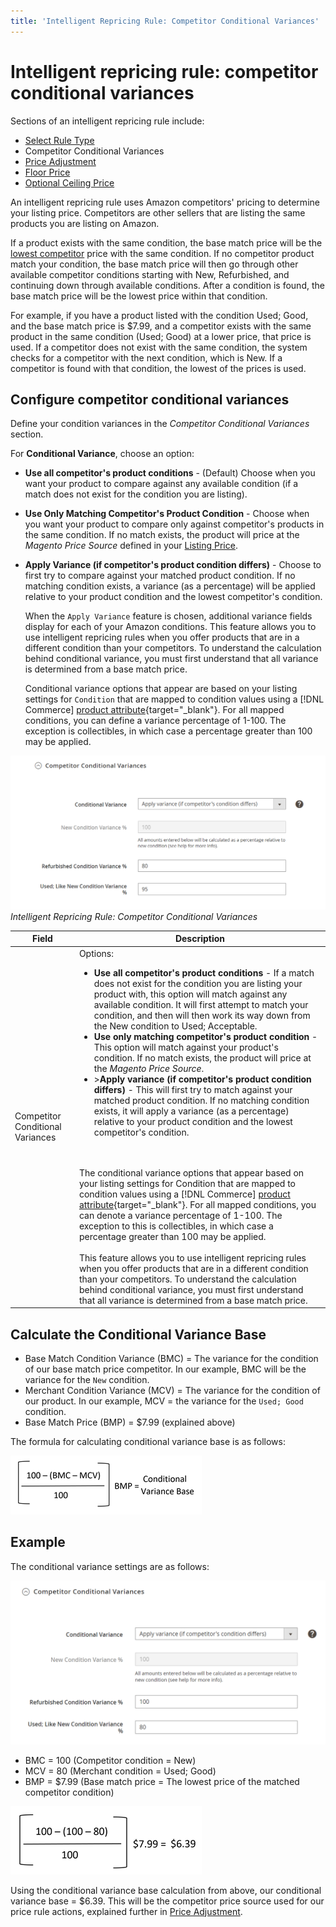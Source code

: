 ```yaml
---
title: 'Intelligent Repricing Rule: Competitor Conditional Variances'
---
```


# Intelligent repricing rule: competitor conditional variances

Sections of an intelligent repricing rule include:

- [Select Rule Type](./intelligent-repricing-rules.md)
- Competitor Conditional Variances
- [Price Adjustment](./price-adjustment.md)
- [Floor Price](./floor-price.md)
- [Optional Ceiling Price](./optional-ceiling-price.md)

An intelligent repricing rule uses Amazon competitors' pricing to determine your listing price. Competitors are other sellers that are listing the same products you are listing on Amazon.

If a product exists with the same condition, the base match price will be the [lowest competitor](./lowest-competitor-pricing.md) price with the same condition. If no competitor product match your condition, the base match price will then go through other available competitor conditions starting with New, Refurbished, and continuing down through available conditions. After a condition is found, the base match price will be the lowest price within that condition.

For example, if you have a product listed with the condition Used; Good, and the base match price is $7.99, and a competitor exists with the same product in the same condition (Used; Good) at a lower price, that price is used. If a competitor does not exist with the same condition, the system checks for a competitor with the next condition, which is New. If a competitor is found with that condition, the lowest of the prices is used.

## Configure competitor conditional variances

Define your condition variances in the _Competitor Conditional Variances_ section.

For **Conditional Variance**, choose an option:

- **Use all competitor's product conditions** - (Default) Choose when you want your product to compare against any available condition (if a match does not exist for the condition you are listing).

- **Use Only Matching Competitor's Product Condition** - Choose when you want your product to compare only against competitor's products in the same condition. If no match exists, the product will price at the _Magento Price Source_ defined in your [Listing Price](./listing-price.md).

- **Apply Variance (if competitor's product condition differs)** - Choose to first try to compare against your matched product condition. If no matching condition exists, a variance (as a percentage) will be applied relative to your product condition and the lowest competitor's condition.

   When the `Apply Variance` feature is chosen, additional variance fields display for each of your Amazon conditions. This feature allows you to use intelligent repricing rules when you offer products that are in a different condition than your competitors. To understand the calculation behind conditional variance, you must first understand that all variance is determined from a base match price.

   Conditional variance options that appear are based on your listing settings for `Condition` that are mapped to condition values using a [!DNL Commerce] [product attribute](https://docs.magento.com/user-guide/catalog/product-attributes.html){target="_blank"}. For all mapped conditions, you can define a variance percentage of 1-100. The exception is collectibles, in which case a percentage greater than 100 may be applied.

![](assets/amazon-competitor-cond-variances.png)
_Intelligent Repricing Rule: Competitor Conditional Variances_

|Field|Description|
|--- |--- |
|Competitor Conditional Variances|Options: <ul><li>**Use all competitor's product conditions** - If a match does not exist for the condition you are listing your product with, this option will match against any available condition. It will first attempt to match your condition, and then will then work its way down from the New condition to Used; Acceptable.</li><li>**Use only matching competitor's product condition** - This option will match against your product's condition. If no match exists, the product will price at the _Magento Price Source_.</li><li>>**Apply variance (if competitor's product condition differs)** - This will first try to match against your matched product condition. If no matching condition exists, it will apply a variance (as a percentage) relative to your product condition and the lowest competitor's condition.</li></ul><br><br>The conditional variance options that appear based on your listing settings for Condition that are mapped to condition values using a [!DNL Commerce] [product attribute](https://docs.magento.com/user-guide/catalog/product-attributes.html){target="_blank"}. For all mapped conditions, you can denote a variance percentage of 1-100. The exception to this is collectibles, in which case a percentage greater than 100 may be applied.<br><br>This feature allows you to use intelligent repricing rules when you offer products that are in a different condition than your competitors. To understand the calculation behind conditional variance, you must first understand that all variance is determined from a base match price.|

## Calculate the Conditional Variance Base

- Base Match Condition Variance (BMC) = The variance for the condition of our base match price competitor. In our example, BMC will be the variance for the `New` condition.
- Merchant Condition Variance (MCV) = The variance for the condition of our product. In our example, MCV = the variance for the `Used; Good` condition.
- Base Match Price (BMP) = $7.99 (explained above)

The formula for calculating conditional variance base is as follows:

![](assets/amazon-cond-variance-calc-1.png)

## Example

The conditional variance settings are as follows:

![](assets/amazon-cond-variances.png)

- BMC = 100 (Competitor condition = New)
- MCV = 80 (Merchant condition = Used; Good)
- BMP = $7.99 (Base match price = The lowest price of the matched competitor condition)

![](assets/amazon-cond-variance-calc-2.png)

Using the conditional variance base calculation from above, our conditional variance base = $6.39. This will be the competitor price source used for our price rule actions, explained further in [Price Adjustment](./price-adjustment.md).
